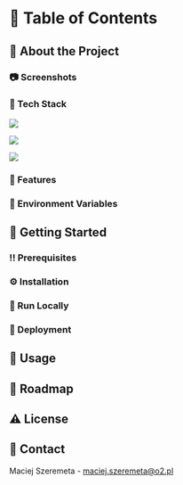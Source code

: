 <!-- Table of Contents -->

# :notebook_with_decorative_cover: Table of Contents

<!-- About the Project -->

## :star2: About the Project

<!-- Screenshots -->

### :camera: Screenshots

<!-- TechStack -->

### :space_invader: Tech Stack

[<img src="https://img.shields.io/badge/React%20JS-61DAFB?style=for-the-badge&logo=React&logoColor=white">](https://reactjs.org/)

[<img src="https://img.shields.io/badge/TypeScript-3178C6?style=for-the-badge&logo=TypeScript&logoColor=white">](https://reactjs.org/)

[<img src="https://img.shields.io/badge/React%20Router-CA4245?style=for-the-badge&logo=React%20Router&logoColor=white">](https://reactrouter.com/en/main)

<!-- Features -->

### :dart: Features

<!-- Env Variables -->

### :key: Environment Variables

<!-- Getting Started -->

## :toolbox: Getting Started

<!-- Prerequisites -->

### :bangbang: Prerequisites

<!-- Installation -->

### :gear: Installation

<!-- Run Locally -->

### :running: Run Locally

<!-- Deployment -->

### :triangular_flag_on_post: Deployment

<!-- Usage -->

## :eyes: Usage

<!-- Roadmap  -->

## :compass: Roadmap

<!-- License -->

## :warning: License

<!-- Contact -->

## :handshake: Contact

Maciej Szeremeta - maciej.szeremeta@o2.pl
